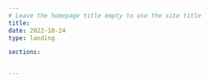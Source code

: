 ```yaml
---
# Leave the homepage title empty to use the site title
title:
date: 2022-10-24
type: landing

sections:


---
```


